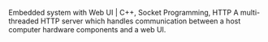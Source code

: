 Embedded system with Web UI | C++, Socket Programming, HTTP
A multi-threaded HTTP server which handles communication between a host computer hardware components and a web UI.
